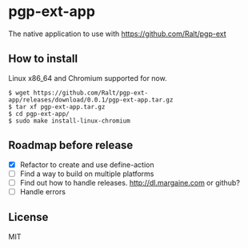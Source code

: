 # pgp-ext-app

The native application to use with https://github.com/Ralt/pgp-ext

## How to install

Linux x86_64 and Chromium supported for now.

```
$ wget https://github.com/Ralt/pgp-ext-app/releases/download/0.0.1/pgp-ext-app.tar.gz
$ tar xf pgp-ext-app.tar.gz
$ cd pgp-ext-app/
$ sudo make install-linux-chromium
```

## Roadmap before release

- [x] Refactor to create and use define-action
- [ ] Find a way to build on multiple platforms
- [ ] Find out how to handle releases. http://dl.margaine.com or github?
- [ ] Handle errors

## License

MIT
